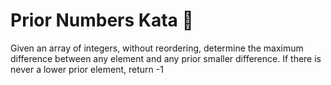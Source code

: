 # Prior Numbers Kata 🔢

Given an array of integers, without reordering, determine the maximum difference between any element and any prior smaller difference. If there is never a lower prior element, return -1
